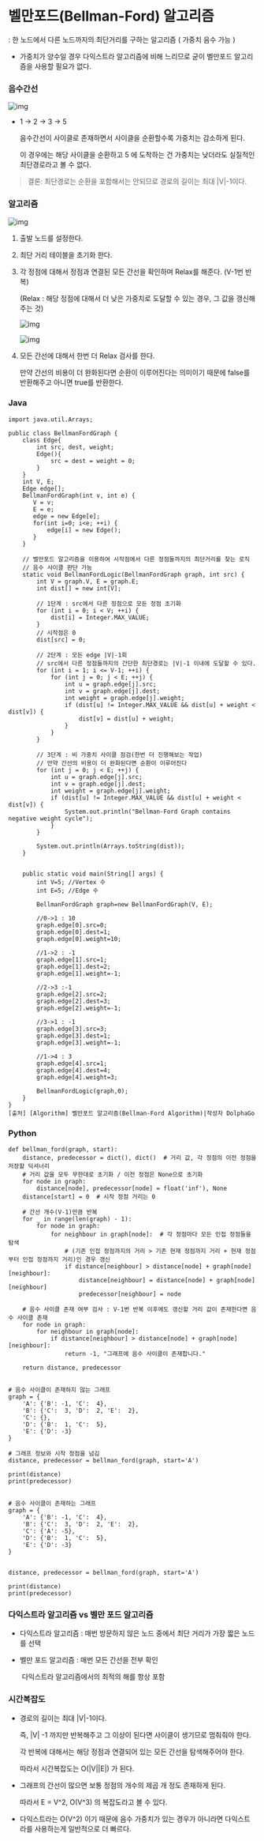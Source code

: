 # 벨만포드(Bellman-Ford) 알고리즘

: 한 노드에서 다른 노드까지의 최단거리를 구하는 알고리즘 ( 가중치 음수 가능 )

- 가중치가 양수일 경우 다익스트라 알고리즘에 비해 느리므로 굳이 벨만포드 알고리즘을 사용할 필요가 없다.

### 음수간선

![img](https://blog.kakaocdn.net/dn/bNccRZ/btqZBdsSUTX/PhkZJiltv4Jr8Y6zDRDDDk/img.png)

- 1 -> 2 -> 3 -> 5

  음수간선이 사이클로 존재하면서 사이클을 순환할수록 가중치는 감소하게 된다.

  이 경우에는 해당 사이클을 순환하고 5 에 도착하는 건 가중치는 낮더라도 실질적인 최단경로라고 볼 수 없다.

> 결론: 최단경로는 순환을 포함해서는 안되므로 경로의 길이는 최대 |V|-1이다.

### 알고리즘

![img](https://blog.kakaocdn.net/dn/pblFc/btqZEAgKKzY/O8RLVHkYbHYKP0PK8SSMaK/img.png)

1. 출발 노드를 설정한다.

2. 최단 거리 테이블을 초기화 한다.

3. 각 정점에 대해서 정점과 연결된 모든 간선을 확인하며 Relax를 해준다. (V-1번 반복)

   (Relax : 해당 정점에 대해서 더 낮은 가중치로 도달할 수 있는 경우, 그 값을 갱신해주는 것)

   ![img](https://blog.kakaocdn.net/dn/eA1Hoc/btqZBeFmLCr/uTGzfRKzefBhGmKMw5uiY0/img.png)

   ![img](https://blog.kakaocdn.net/dn/eA1Hoc/btqZBeFmLCr/uTGzfRKzefBhGmKMw5uiY0/img.png)

4. 모든 간선에 대해서 한번 더 Relax 검사를 한다.

   만약 간선의 비용이 더 완화된다면 순환이 이루어진다는 의미이기 때문에 false를 반환해주고 아니면 true를 반환한다.

   

### Java

```
import java.util.Arrays;

public class BellmanFordGraph {
    class Edge{
        int src, dest, weight;
        Edge(){
            src = dest = weight = 0;
        }
    }
    int V, E;
    Edge edge[];
    BellmanFordGraph(int v, int e) {
       V = v;
       E = e;
       edge = new Edge[e];
       for(int i=0; i<e; ++i) {
           edge[i] = new Edge();
       }
    }

    // 벨만포드 알고리즘을 이용하여 시작점에서 다른 정점들까지의 최단거리를 찾는 로직
    // 음수 사이클 판단 가능
    static void BellmanFordLogic(BellmanFordGraph graph, int src) {
        int V = graph.V, E = graph.E;
        int dist[] = new int[V];

        // 1단계 : src에서 다른 정점으로 모든 정점 초기화
        for (int i = 0; i < V; ++i) {
            dist[i] = Integer.MAX_VALUE;
        }
        // 시작점은 0
        dist[src] = 0;

        // 2단계 : 모든 edge |V|-1회
        // src에서 다른 정점들까지의 간단한 최단경로는 |V|-1 이내에 도달할 수 있다.
        for (int i = 1; i <= V-1; ++i) {
            for (int j = 0; j < E; ++j) {
                int u = graph.edge[j].src;
                int v = graph.edge[j].dest;
                int weight = graph.edge[j].weight;
                if (dist[u] != Integer.MAX_VALUE && dist[u] + weight < dist[v]) {
                    dist[v] = dist[u] + weight;
                }
            }
        }

        // 3단계 : 비 가중치 사이클 점검(한번 더 진행해보는 작업)
        // 만약 간선의 비용이 더 완화된다면 순환이 이루어진다
        for (int j = 0; j < E; ++j) {
            int u = graph.edge[j].src;
            int v = graph.edge[j].dest;
            int weight = graph.edge[j].weight;
            if (dist[u] != Integer.MAX_VALUE && dist[u] + weight < dist[v]) {
                System.out.println("Bellman-Ford Graph contains negative weight cycle");
            }
        }

        System.out.println(Arrays.toString(dist));
    }


    public static void main(String[] args) {
        int V=5; //Vertex 수
        int E=5; //Edge 수

        BellmanFordGraph graph=new BellmanFordGraph(V, E);

        //0->1 : 10
        graph.edge[0].src=0;
        graph.edge[0].dest=1;
        graph.edge[0].weight=10;

        //1->2 : -1
        graph.edge[1].src=1;
        graph.edge[1].dest=2;
        graph.edge[1].weight=-1;

        //2->3 :-1
        graph.edge[2].src=2;
        graph.edge[2].dest=3;
        graph.edge[2].weight=-1;

        //3->1 : -1
        graph.edge[3].src=3;
        graph.edge[3].dest=1;
        graph.edge[3].weight=-1;

        //1->4 : 3
        graph.edge[4].src=1;
        graph.edge[4].dest=4;
        graph.edge[4].weight=3;

        BellmanFordLogic(graph,0);
    }
}
[출처] [Algorithm] 벨만포드 알고리즘(Bellman-Ford Algorithm)|작성자 DolphaGo
```



### Python

```
def bellman_ford(graph, start):
    distance, predecessor = dict(), dict()  # 거리 값, 각 정점의 이전 정점을 저장할 딕셔너리
    # 거리 값을 모두 무한대로 초기화 / 이전 정점은 None으로 초기화
    for node in graph:  
        distance[node], predecessor[node] = float('inf'), None
    distance[start] = 0  # 시작 정점 거리는 0

    # 간선 개수(V-1)만큼 반복
    for _ in range(len(graph) - 1):
        for node in graph:
            for neighbour in graph[node]:  # 각 정점마다 모든 인접 정점들을 탐색
                # (기존 인접 정점까지의 거리 > 기존 현재 정점까지 거리 + 현재 정점부터 인접 정점까지 거리)인 경우 갱신
                if distance[neighbour] > distance[node] + graph[node][neighbour]:
                    distance[neighbour] = distance[node] + graph[node][neighbour]
                    predecessor[neighbour] = node

    # 음수 사이클 존재 여부 검사 : V-1번 반복 이후에도 갱신할 거리 값이 존재한다면 음수 사이클 존재
    for node in graph:
        for neighbour in graph[node]:
            if distance[neighbour] > distance[node] + graph[node][neighbour]:
                return -1, "그래프에 음수 사이클이 존재합니다."

    return distance, predecessor
    
    
# 음수 사이클이 존재하지 않는 그래프
graph = {
    'A': {'B': -1, 'C':  4},
    'B': {'C':  3, 'D':  2, 'E':  2},
    'C': {},
    'D': {'B':  1, 'C':  5},
    'E': {'D': -3}
}

# 그래프 정보와 시작 정점을 넘김
distance, predecessor = bellman_ford(graph, start='A')

print(distance)
print(predecessor)


# 음수 사이클이 존재하는 그래프
graph = {
    'A': {'B': -1, 'C':  4},
    'B': {'C':  3, 'D':  2, 'E':  2},
    'C': {'A': -5},
    'D': {'B':  1, 'C':  5},
    'E': {'D': -3}
}


distance, predecessor = bellman_ford(graph, start='A')

print(distance)
print(predecessor)
```



### 다익스트라 알고리즘 vs 벨만 포드 알고리즘

- 다익스트라 알고리즘 : 매번 방문하지 않은 노드 중에서 최단 거리가 가장 짧은 노드를 선택

- 벨만 포드 알고리즘 : 매번 모든 간선을 전부 확인 

  ​							  다익스트라 알고리즘에서의 최적의 해를 항상 포함



### 시간복잡도

- 경로의 길이는 최대 |V|-1이다. 

  즉, |V| -1 까지만 반복해주고 그 이상이 된다면 사이클이 생기므로 멈춰줘야 한다.

  각 반복에 대해서는 해당 정점과 연결되어 있는 모든 간선을 탐색해주어야 한다. 

  따라서 시간복잡도는 O(|V||E|) 가 된다.

- 그래프의 간선이 많으면 보통 정점의 개수의 제곱 개 정도 존재하게 된다.

  따라서 E = V^2, O(V^3) 의 복잡도라고 볼 수 있다.

- 다익스트라는 O(V^2) 이기 때문에 음수 가중치가 있는 경우가 아니라면  다익스트라를 사용하는게 일반적으로 더 빠르다.